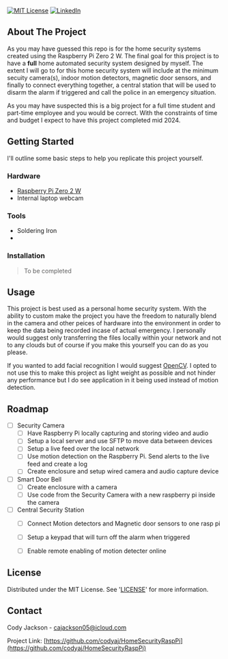 [![MIT License][license-shield]][license-url]
[![LinkedIn][linkedin-shield]][linkedin-url]
## About The Project
<!-- Add Image of project -->
As you may have guessed this repo is for the home security systems created using the Raspberry Pi Zero 2 W. The final goal for this project is to have a **full** home automated security system designed by myself. The extent I will go to for this home security system will include at the minimum secuity camera(s), indoor motion detectors, magnetic door sensors, and finally to connect everything together, a central station that will be used to disarm the alarm if triggered and call the police in an emergency situation. 

As you may have suspected this is a big project for a full time student and part-time employee and you would be correct. With the constraints of time and budget I expect to have this project completed mid 2024.

## Getting Started

I'll outline some basic steps to help you replicate this project yourself.

### Hardware

* [Raspberry Pi Zero 2 W](https://core-electronics.com.au/raspberry-pi-zero-2-w-wireless.html)
* Internal laptop webcam

### Tools

* Soldering Iron
* 

### Installation

> To be completed

## Usage

<!-- Add Images of project -->
This project is best used as a personal home security system. With the ability to custom make the project you have the freedom to naturally blend in the camera and other peices of hardware into the environment in order to keep the data being recorded incase of actual emergency. I personally would suggest only transferring the files locally within your network and not to any clouds but of course if you make this yourself you can do as you please.

If you wanted to add facial recognition I would suggest [OpenCV](https://opencv.org/). I opted to not use this to make this project as light weight as possible and not hinder any performance but I do see application in it being used instead of motion detection.

## Roadmap

 - [ ] Security Camera
   - [ ] Have Raspberry Pi locally capturing and storing video and audio
   - [ ] Setup a local server and use SFTP to move data between devices
   - [ ] Setup a live feed over the local network
   - [ ] Use motion detection on the Raspberry Pi. Send alerts to the live feed and create a log
   - [ ] Create enclosure and setup wired camera and audio capture device
 - [ ] Smart Door Bell
   - [ ] Create enclosure with a camera
   - [ ] Use code from the Security Camera with a new raspberry pi inside the camera
 - [ ] Central Security Station
   - [ ] Connect Motion detectors and Magnetic door sensors to one rasp pi
   - [ ] Setup a keypad that will turn off the alarm when triggered
   - [ ] Enable remote enabling of motion detecter online

 
## License

Distributed under the MIT License. See '[LICENSE](https://github.com/codyaj/HomeSecurityRaspPi/blob/main/LICENSE)' for more information.

## Contact

Cody Jackson - cajackson05@icloud.com

Project Link: [https://github.com/codyaj/HomeSecurityRaspPi](https://github.com/codyaj/HomeSecurityRaspPi)


<!-- Images -->
[license-shield]: https://img.shields.io/github/license/othneildrew/Best-README-Template.svg?style=for-the-badge
[license-url]: https://github.com/codyaj/HomeSecurityRaspPi/blob/main/LICENSE
[linkedin-shield]: https://img.shields.io/badge/-LinkedIn-black.svg?style=for-the-badge&logo=linkedin&colorB=555
[linkedin-url]: https://www.linkedin.com/in/codyaj/
